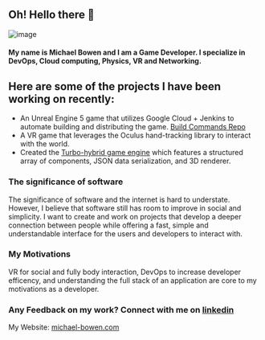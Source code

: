 ## Oh! Hello there 👋

![image](https://user-images.githubusercontent.com/34144478/215238005-e0f79135-df27-45c7-aefb-201644eab5fe.png) 
#### My name is Michael Bowen and I am a Game Developer. I specialize  in DevOps, Cloud computing, Physics, VR and Networking. 

## Here are some of the projects I have been working on recently:
* An Unreal Engine 5 game that utilizes Google Cloud + Jenkins to automate building and distributing the game. [Build Commands Repo](https://github.com/depth-grobblers/fa22-capstone-2022-23-t06-build-commands) 
* A VR game that leverages the Oculus hand-tracking library to interact with the world. 
* Created the [Turbo-hybrid game engine](https://github.com/StevenAnnunziato/VRUnity/tree/Hand_Tracking) which features a structured array of components, JSON data serialization, and 3D renderer. 

### The significance of software
The significance of software and the internet is hard to understate. However, I believe that software still has room to improve in social and simplicity. I want to create and work on projects that develop a deeper connection between people while offering a fast, simple and understandable interface for the users and developers to interact with.

### My Motivations 
VR for social and fully body interaction, DevOps to increase developer efficency, and understanding the full stack of an application are core to my motivations as a developer. 

### Any Feedback on my work? Connect with me on [linkedin](https://www.linkedin.com/in/bowen-michael/)

My Website: [michael-bowen.com](michael-bowen.com)



<!--
**BowenMichael/BowenMichael** is a ✨ _special_ ✨ repository because its `README.md` (this file) appears on your GitHub profile.

Here are some ideas to get you started:

- 🔭 I’m currently working on ...
- 🌱 I’m currently learning ...
- 👯 I’m looking to collaborate on ...
- 🤔 I’m looking for help with ...
- 💬 Ask me about ...
- 📫 How to reach me: ...
- 😄 Pronouns: ...
- ⚡ Fun fact: ...
-->
